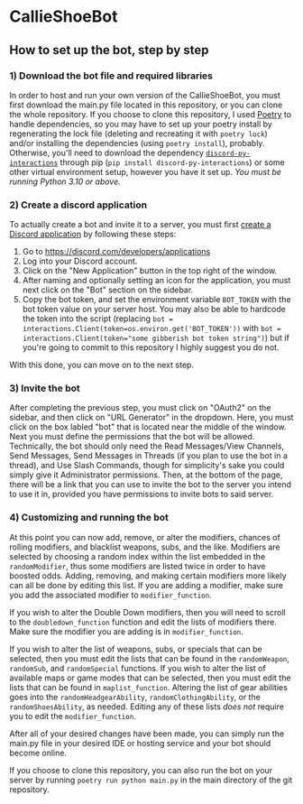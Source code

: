 # CallieShoeBot

## How to set up the bot, step by step

### 1) Download the bot file and required libraries

In order to host and run your own version of the CallieShoeBot, you must first download the main.py file located in this repository, or you can clone the whole repository. If you choose to clone this repository, I used [Poetry](https://python-poetry.org/) to handle dependencies, so you may have to set up your poetry install by regenerating the lock file (deleting and recreating it with `poetry lock`) and/or installing the dependencies (using `poetry install`), probably. Otherwise, you'll need to download the dependency [`discord-py-interactions`](https://pypi.org/project/discord-py-interactions/) through pip (`pip install discord-py-interactions`) or some other virtual environment setup, however you have it set up. *You must be running Python 3.10 or above.*

### 2) Create a discord application

To actually create a bot and invite it to a server, you must first [create a Discord application](https://discord.com/developers/applications) by following these steps:
1. Go to https://discord.com/developers/applications
2. Log into your Discord account.
3. Click on the "New Application" button in the top right of the window.
4. After naming and optionally setting an icon for the application, you must next click on the "Bot" section on the sidebar. 
5. Copy the bot token, and set the environment variable `BOT_TOKEN` with the bot token value on your server host. You may also be able to hardcode the token into the script (replacing `bot = interactions.Client(token=os.environ.get('BOT_TOKEN'))` with `bot = interactions.Client(token="some gibberish bot token string")`) but if you're going to commit to this repository I highly suggest you do not.

With this done, you can move on to the next step.

### 3) Invite the bot

After completing the previous step, you must click on "OAuth2" on the sidebar, and then click on "URL Generator" in the dropdown. Here, you must click on the box labled "bot" that is located near the middle of the window. Next you must define the permissions that the bot will be allowed. Technically, the bot should only need the Read Messages/View Channels, Send Messages, Send Messages in Threads (if you plan to use the bot in a thread), and Use Slash Commands, though for simplicity's sake you could simply give it Administrator permissions. Then, at the bottom of the page, there will be a link that you can use to invite the bot to the server you intend to use it in, provided you have permissions to invite bots to said server.

### 4) Customizing and running the bot

At this point you can now add, remove, or alter the modifiers, chances of rolling modifiers, and blacklist weapons, subs, and the like. Modifiers are selected by choosing a random index within the list embedded in the `randomModifier`, thus some modifiers are listed twice in order to have boosted odds. Adding, removing, and making certain modifiers more likely can all be done by editing this list. If you are adding a modifier, make sure you add the associated modifier to `modifier_function`.

If you wish to alter the Double Down modifiers, then you will need to scroll to the `doubledown_function` function and edit the lists of modifiers there. Make sure the modifier you are adding is in `modifier_function`.

If you wish to alter the list of weapons, subs, or specials that can be selected, then you must edit the lists that can be found in the `randomWeapon`, `randomSub`, and `randomSpecial` functions. If you wish to alter the list of available maps or game modes that can be selected, then you must edit the lists that can be found in `maplist_function`. Altering the list of gear abilities goes into the `randomHeadgearAbility`, `randomClothingAbility`, or the `randomShoesAbility`, as needed. Editing any of these lists *does not* require you to edit the `modifier_function`.

After all of your desired changes have been made, you can simply run the main.py file in your desired IDE or hosting service and your bot should become online.

If you choose to clone this repository, you can also run the bot on your server by running `poetry run python main.py` in the main directory of the git repository.
